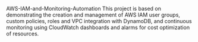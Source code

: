 AWS-IAM-and-Monitoring-Automation
This project is based on demonstrating the creation and management of AWS IAM user groups, custom policies, roles and VPC integration with DynamoDB, and continuous monitoring using CloudWatch dashboards and alarms for cost optimization of resources.
